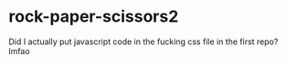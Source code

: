 # rock-paper-scissors2

Did I actually put javascript code in the fucking css file in the first repo? lmfao 